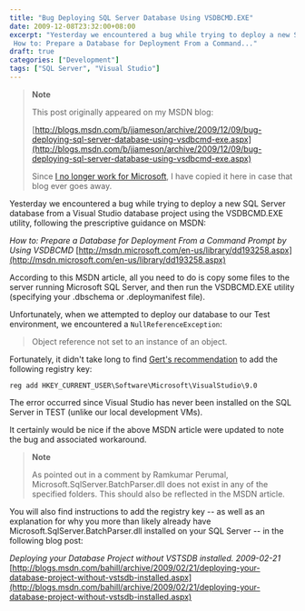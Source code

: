 ```yaml
---
title: "Bug Deploying SQL Server Database Using VSDBCMD.EXE"
date: 2009-12-08T23:32:00+08:00
excerpt: "Yesterday we encountered a bug while trying to deploy a new SQL Server database from a Visual Studio database project using the VSDBCMD.EXE utility, following the prescriptive guidance on MSDN: 
 How to: Prepare a Database for Deployment From a Command..."
draft: true
categories: ["Development"]
tags: ["SQL Server", "Visual Studio"]
---
```


> **Note**
>
> This post originally appeared on my MSDN blog:
>
> [http://blogs.msdn.com/b/jjameson/archive/2009/12/09/bug-deploying-sql-server-database-using-vsdbcmd-exe.aspx](http://blogs.msdn.com/b/jjameson/archive/2009/12/09/bug-deploying-sql-server-database-using-vsdbcmd-exe.aspx)
>
> Since [I no longer work for Microsoft](/blog/jjameson/2011/09/02/last-day-with-microsoft), I have copied it here in case that blog                 ever goes away.

Yesterday we encountered a bug while trying to deploy a new SQL Server database         from a Visual Studio database project using the VSDBCMD.EXE utility, following the         prescriptive guidance on MSDN:

<cite>How to: Prepare a Database for Deployment From a Command Prompt by Using VSDBCMD</cite>
[http://msdn.microsoft.com/en-us/library/dd193258.aspx](http://msdn.microsoft.com/en-us/library/dd193258.aspx)

According to this MSDN article, all you need to do is copy some files to the server         running Microsoft SQL Server, and then run the VSDBCMD.EXE utility (specifying your         .dbschema or .deploymanifest file).

Unfortunately, when we attempted to deploy our database to our Test environment,         we encountered a `NullReferenceException`:

> Object reference not set to an instance of an object.

Fortunately, it didn't take long to find [Gert's recommendation](http://social.msdn.microsoft.com/Forums/en-US/vstsdb/thread/32725cf6-74c1-4b5a-9057-b909ae8a2517) to add the following registry key:

```
reg add HKEY_CURRENT_USER\Software\Microsoft\VisualStudio\9.0
```

The error occurred since Visual Studio has never been installed on the SQL Server         in TEST (unlike our local development VMs).

It certainly would be nice if the above MSDN article were updated to note the bug         and associated workaround.

> **Note**
>
> As pointed out in a comment by Ramkumar Perumal, Microsoft.SqlServer.BatchParser.dll does not exist in any of the specified folders. This should also be reflected in the MSDN article.

You will also find instructions to add the registry key -- as well as an explanation         for why you more than likely already have Microsoft.SqlServer.BatchParser.dll installed         on your SQL Server -- in the following blog post:

<cite>Deploying your Database Project without VSTSDB installed. 2009-02-21</cite>
[http://blogs.msdn.com/bahill/archive/2009/02/21/deploying-your-database-project-without-vstsdb-installed.aspx](http://blogs.msdn.com/bahill/archive/2009/02/21/deploying-your-database-project-without-vstsdb-installed.aspx)


